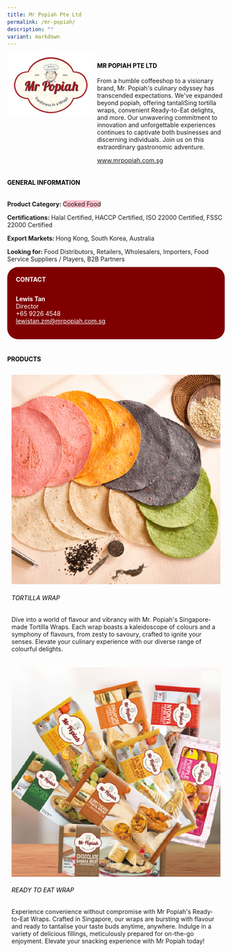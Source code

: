 ```yaml
---
title: Mr Popiah Pte Ltd
permalink: /mr-popiah/
description: ""
variant: markdown
---
```

<div class="flex-paragraph">
	<div style="display: flex; flex-wrap: wrap;" class="flex-container">
		<div style="flex: 1 1 40%; display: block;" class="card sgds">
			<img src="/images/Mr%20Popiah/mr_popiah_logo.png">
		</div>
		<div style="flex: 1 1 58%; display: block; margin-left: 3px" class="card-sgds">
			<h4 style="text-transform: uppercase; color: black;"><b>Mr Popiah Pte Ltd</b></h4>
			<p>From a humble coffeeshop to a visionary brand, Mr. Popiah's culinary odyssey has transcended expectations. We've expanded beyond popiah, offering tantaliSing tortilla wraps, convenient Ready-to-Eat delights, and more. Our unwavering commitment to innovation and unforgettable experiences continues to captivate both businesses and discerning individuals. Join us on this extraordinary gastronomic adventure.</p>
			<p><a target="_blank" href="https://www.mrpopiah.com.sg">www.mrpopiah.com.sg</a></p>
		</div>
	</div>
</div>

<h4 style="text-transform: uppercase; color: black;">
	<b>General Information</b>
</h4>
<div style="display: flex; flex-wrap: wrap;" class="flex-container">
	<div style="flex: 1 1 65%; display: block; align-self: stretch" class="card sgds">
		<div class="flex-paragraph">
			<p>
				<b>Product Category: </b>
				<span style="background-color: pink; border-radius: 10px;">Cooked Food</span>
			</p>
			<p>
				<b>Certifications: </b>Halal Certified, HACCP Certified, ISO 22000 Certified, FSSC 22000 Certified
			</p>
			<p>
				<b>Export Markets: </b>Hong Kong, South Korea, Australia
			</p>
			<p style="margin-bottom: 10px;">
				<b>Looking for: </b>Food Distributors, Retailers, Wholesalers, Importers, Food Service Suppliers / Players, B2B Partners
			</p>
		</div>
	</div>
	<div style="flex: 1 1 35%; padding: 10px; display: block; background-color: maroon; border-radius: 25px; align-self: center;" class="card sgds">
		<h4 style="color: white; margin-top: 10px; margin-left: 10px;">CONTACT</h4>
		<div class="flex-paragraph">
			<p style="padding: 10px; color: white;">
				<b>Lewis Tan</b>
				<br>Director<br>+65 9226 4548<br>
				<a style="color: white;" href="mailto:lewistan.zm@mrpopiah.com.sg">lewistan.zm@mrpopiah.com.sg</a>
			</p>
		</div>
	</div>
</div>
<br>
<h4 style="text-transform: uppercase; color: black;">
	<b>Products</b>
</h4>
<div style="display: flex; flex-wrap: wrap;">
	<div style="flex: 1 1 47%; margin: 10px; display: block;" class="card sgds">
		<div style="display: block;" class="flex-image">
			<img src="/images/Mr%20Popiah/mr_popiah_product_01.png">
		</div>
		<div class="flex-paragraph">
			<h6 style="text-transform: uppercase; color: black;">Tortilla Wrap</h6>
			<p>Dive into a world of flavour and vibrancy with Mr. Popiah's Singapore-made Tortilla Wraps. Each wrap boasts a kaleidoscope of colours and a symphony of flavours, from zesty to savoury, crafted to ignite your senses. Elevate your culinary experience with our diverse range of colourful delights.</p>
		</div>
	</div>
	<div style="flex: 1 1 47%; margin: 10px; display: block;" class="card sgds">
		<div style="display: block;" class="flex-image">
			<img src="/images/Mr%20Popiah/mr_popiah_product_02.png">
		</div>
		<div class="flex-paragraph">
			<h6 style="text-transform: uppercase; color: black;">Ready To Eat Wrap</h6>
			<p>Experience convenience without compromise with Mr Popiah's Ready-to-Eat Wraps. Crafted in Singapore, our wraps are bursting with flavour and ready to tantalise your taste buds anytime, anywhere. Indulge in a variety of delicious fillings, meticulously prepared for on-the-go enjoyment. Elevate your snacking experience with Mr Popiah today!</p>
		</div>
	</div>
</div>